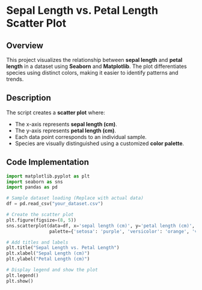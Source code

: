 # Sepal Length vs. Petal Length Scatter Plot

## Overview
This project visualizes the relationship between **sepal length** and **petal length** in a dataset using **Seaborn** and **Matplotlib**. The plot differentiates species using distinct colors, making it easier to identify patterns and trends.

## Description
The script creates a **scatter plot** where:
- The x-axis represents **sepal length (cm)**.
- The y-axis represents **petal length (cm)**.
- Each data point corresponds to an individual sample.
- Species are visually distinguished using a customized **color palette**.

## Code Implementation
```python
import matplotlib.pyplot as plt
import seaborn as sns
import pandas as pd

# Sample dataset loading (Replace with actual data)
df = pd.read_csv("your_dataset.csv")

# Create the scatter plot
plt.figure(figsize=(8, 5))
sns.scatterplot(data=df, x='sepal length (cm)', y='petal length (cm)', hue='species', 
                palette={'setosa': 'purple', 'versicolor': 'orange', 'virginica': 'cyan'})

# Add titles and labels
plt.title("Sepal Length vs. Petal Length")
plt.xlabel("Sepal Length (cm)")
plt.ylabel("Petal Length (cm)")

# Display legend and show the plot
plt.legend()
plt.show()
